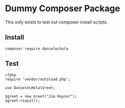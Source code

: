 # Dummy Composer Package
This only exists to test out composer install scripts.

## Install

    composer require danielm/hola

## Test

    <?php
    require 'vendor/autoload.php';
	
	use Danielm\Hola\Greet;

    $greet = new Greet("Jim Raynor");
    $greet->sayit();
